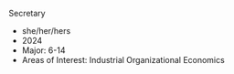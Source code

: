 Secretary

- she/her/hers
- 2024
- Major: 6-14
- Areas of Interest: Industrial Organizational Economics
